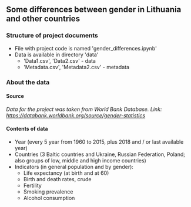 ## Some differences between gender in Lithuania and other countries

### Structure of project documents 

* File with project code is named 'gender_differences.ipynb'
* Data is available in directory 'data'
    * 'Data1.csv', 'Data2.csv' - data
    * 'Metadata.csv', 'Metadata2.csv' - metadata
   

### About the data
#### Source

_Data for the project was taken from World Bank Database._
_Link: https://databank.worldbank.org/source/gender-statistics_


#### Contents of data
* Year (every 5 year from 1960 to 2015, plus 2018 and / or last available year)
* Countries (3 Baltic countries and Ukraine, Russian Federation, Poland; also groups of low, middle and high income countries)
* Indicators (in general population and by gender):
    * Life expectancy (at birth and at 60)
    * Birth and death rates, crude
    * Fertility
    * Smoking prevalence
    * Alcohol consumption

  